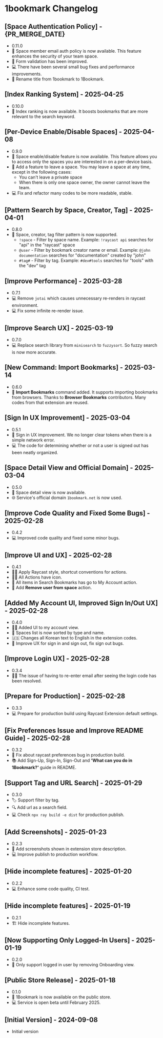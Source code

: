 # 1bookmark Changelog

## [Space Authentication Policy] - {PR_MERGE_DATE}

- 0.11.0
- 📱 Space member email auth policy is now available. This feature enhances the security of your team space.
- 📱 Form validation has been improved.
- 💻 There have been several small bug fixes and performance improvements.
- 📝 Rename title from 1bookmark to 1Bookmark.

## [Index Ranking System] - 2025-04-25

- 0.10.0
- 📱 Index ranking is now available. It boosts bookmarks that are more relevant to the search keyword.

## [Per-Device Enable/Disable Spaces] - 2025-04-08

- 0.9.0
- 📱 Space enable/disable feature is now available. This feature allows you to access only the spaces you are interested in on a per-device basis.
- 📱 Add a feature to leave a space. You may leave a space at any time, except in the following cases:
    - You can't leave a private space
    - When there is only one space owner, the owner cannot leave the team.
- 💻 Fix and refactor many codes to be more readable, stable.

## [Pattern Search by Space, Creator, Tag] - 2025-04-01

- 0.8.0
- 📱 Space, creator, tag filter pattern is now supported.
    - `!space` - Filter by space name. Example: `!raycast api` searches for "api" in the "raycast" space
    - `@user` - Filter by bookmark creator name or email. Example: `@john documentation` searches for "documentation" created by "john"
    - `#tag#` - Filter by tag. Example: `#dev#tools` searches for "tools" with the "dev" tag

## [Improve Performance] - 2025-03-28

- 0.7.1
- 💻 Remove `jotai` which causes unnecessary re-renders in raycast environment.
- 💻 Fix some infinite re-render issue.

## [Improve Search UX] - 2025-03-19

- 0.7.0
- 💻 Replace search library from `minisearch` to `fuzzysort`. So fuzzy search is now more accurate.

## [New Command: Import Bookmarks] - 2025-03-14

- 0.6.0
- 📱 **Import Bookmarks** command added. It supports importing bookmarks from browsers.
  Thanks to **Browser Bookmarks** contributors. Many codes from that extension are reused.

## [Sign In UX Improvement] - 2025-03-04

- 0.5.1
- 📱 Sign in UX improvement. We no longer clear tokens when there is a simple network error.
- 💻 The code for determining whether or not a user is signed out has been neatly organized.

## [Space Detail View and Official Domain] - 2025-03-04

- 0.5.0
- 📱 Space detail view is now available.
- 🌐 Service's official domain `1bookmark.net` is now used.

## [Improve Code Quality and Fixed Some Bugs] - 2025-02-28

- 0.4.2
- 💻 Improved code quality and fixed some minor bugs.

## [Improve UI and UX] - 2025-02-28

- 0.4.1
- 💅🏼 Apply Raycast style, shortcut conventions for actions.
- 💅🏼 All Actions have icon.
- 📱 All items in Search Bookmarks has go to My Account action.
- 👥 Add **Remove user from space** action.

## [Added My Account UI, Improved Sign In/Out UX] - 2025-02-28

- 0.4.0
- 💅🏼 Added UI to my account view.
- 👥 Spaces list is now sorted by type and name.
- 🇺🇸 Changes all Korean text to English in the extension codes.
- 📱 Improve UX for sign in and sign out, fix sign out bugs.

## [Improve Login UX] - 2025-02-28

- 0.3.4
- 💅🏼 The issue of having to re-enter email after seeing the login code has been resolved.

## [Prepare for Production] - 2025-02-28

- 0.3.3
- 💻 Prepare for production build using Raycast Extension default settings.

## [Fix Preferences Issue and Improve README Guide] - 2025-02-28

- 0.3.2
- 🐛 Fix about raycast preferences bug in production build.
- 📚 Add Sign-Up, Sign-In, Sign-Out and **'What can you do in 1Bookmark?'** guide in README.

## [Support Tag and URL Search] - 2025-01-29

- 0.3.0
- 🏷️ Support filter by tag.
- 🔍 Add url as a search field.
- 💻 Check `npx ray build -e dist` for production publish.

## [Add Screenshots] - 2025-01-23

- 0.2.3
- 📸 Add screenshots shown in extension store description.
- 💻 Improve publish to production workflow.

## [Hide incomplete features] - 2025-01-20

- 0.2.2
- 💻 Enhance some code quality, CI test.

## [Hide incomplete features] - 2025-01-19

- 0.2.1
- 🏗️ Hide incomplete features.

## [Now Supporting Only Logged-In Users] - 2025-01-19

- 0.2.0
- 👤 Only support logged in user by removing Onboarding view.

## [Public Store Release] - 2025-01-18

- 0.1.0
- 🎉 1Bookmark is now available on the public store.
- 💻 Service is open beta until February 2025.

## [Initial Version] - 2024-09-08

- Initial version
